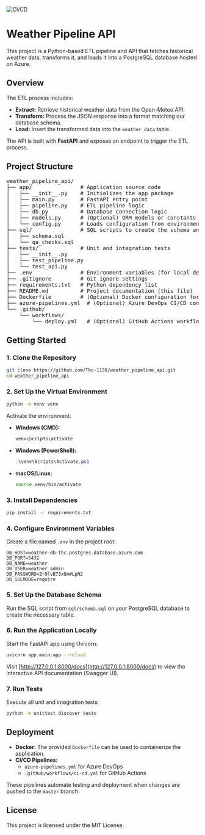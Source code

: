 ![CI/CD](https://github.com/Thc-1138/weather_pipeline_api/actions/workflows/ci-cd.yml/badge.svg)


# Weather Pipeline API

This project is a Python-based ETL pipeline and API that fetches historical weather data, transforms it, and loads it into a PostgreSQL database hosted on Azure.

## Overview

The ETL process includes:

- **Extract:** Retrieve historical weather data from the Open-Meteo API.  
- **Transform:** Process the JSON response into a format matching our database schema.  
- **Load:** Insert the transformed data into the `weather_data` table.

The API is built with **FastAPI** and exposes an endpoint to trigger the ETL process.

## Project Structure

<pre>
weather_pipeline_api/
├── app/               # Application source code
│   ├── __init__.py    # Initializes the app package
│   ├── main.py        # FastAPI entry point
│   ├── pipeline.py    # ETL pipeline logic
│   ├── db.py          # Database connection logic
│   ├── models.py      # (Optional) ORM models or constants
│   └── config.py      # Loads configuration from environment variables
├── sql/               # SQL scripts to create the schema and run QA checks
│   ├── schema.sql
│   └── qa_checks.sql
├── tests/             # Unit and integration tests
│   ├── __init__.py
│   ├── test_pipeline.py
│   └── test_api.py
├── .env               # Environment variables (for local development)
├── .gitignore         # Git ignore settings
├── requirements.txt   # Python dependency list
├── README.md          # Project documentation (this file)
├── Dockerfile         # (Optional) Docker configuration for containerization
├── azure-pipelines.yml  # (Optional) Azure DevOps CI/CD configuration
└── .github/
    └── workflows/
        └── deploy.yml   # (Optional) GitHub Actions workflow for deployment
</pre>

## Getting Started

### 1. Clone the Repository

```bash
git clone https://github.com/Thc-1138/weather_pipeline_api.git
cd weather_pipeline_api
```

### 2. Set Up the Virtual Environment

```bash
python -m venv venv
```

Activate the environment:

- **Windows (CMD):**
  ```bash
  venv\Scripts\activate
  ```
- **Windows (PowerShell):**
  ```powershell
  .\venv\Scripts\Activate.ps1
  ```
- **macOS/Linux:**
  ```bash
  source venv/bin/activate
  ```

### 3. Install Dependencies

```bash
pip install -r requirements.txt
```

### 4. Configure Environment Variables

Create a file named `.env` in the project root:

```dotenv
DB_HOST=weather-db-thc.postgres.database.azure.com
DB_PORT=5432
DB_NAME=weather
DB_USER=weather_admin
DB_PASSWORD=Zr9!vB73xQm#LpN2
DB_SSLMODE=require
```

### 5. Set Up the Database Schema

Run the SQL script from `sql/schema.sql` on your PostgreSQL database to create the necessary table.

### 6. Run the Application Locally

Start the FastAPI app using Uvicorn:

```bash
uvicorn app.main:app --reload
```

Visit [http://127.0.0.1:8000/docs](http://127.0.0.1:8000/docs) to view the interactive API documentation (Swagger UI).

### 7. Run Tests

Execute all unit and integration tests:

```bash
python -m unittest discover tests
```

## Deployment

- **Docker:** The provided `Dockerfile` can be used to containerize the application.  
- **CI/CD Pipelines:**
  - `azure-pipelines.yml` for Azure DevOps  
  - `.github/workflows/ci-cd.yml` for GitHub Actions

These pipelines automate testing and deployment when changes are pushed to the `master` branch.

## License

This project is licensed under the MIT License.
